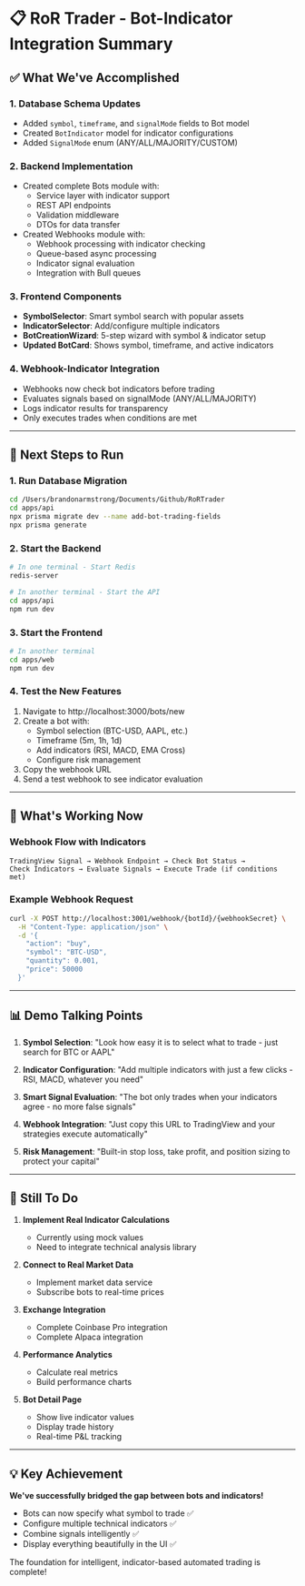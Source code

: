 # 📋 RoR Trader - Bot-Indicator Integration Summary

## ✅ What We've Accomplished

### 1. **Database Schema Updates**
- Added `symbol`, `timeframe`, and `signalMode` fields to Bot model
- Created `BotIndicator` model for indicator configurations
- Added `SignalMode` enum (ANY/ALL/MAJORITY/CUSTOM)

### 2. **Backend Implementation**
- Created complete Bots module with:
  - Service layer with indicator support
  - REST API endpoints
  - Validation middleware
  - DTOs for data transfer
- Created Webhooks module with:
  - Webhook processing with indicator checking
  - Queue-based async processing
  - Indicator signal evaluation
  - Integration with Bull queues

### 3. **Frontend Components**
- **SymbolSelector**: Smart symbol search with popular assets
- **IndicatorSelector**: Add/configure multiple indicators  
- **BotCreationWizard**: 5-step wizard with symbol & indicator setup
- **Updated BotCard**: Shows symbol, timeframe, and active indicators

### 4. **Webhook-Indicator Integration**
- Webhooks now check bot indicators before trading
- Evaluates signals based on signalMode (ANY/ALL/MAJORITY)
- Logs indicator results for transparency
- Only executes trades when conditions are met

---

## 🚀 Next Steps to Run

### 1. Run Database Migration
```bash
cd /Users/brandonarmstrong/Documents/Github/RoRTrader
cd apps/api
npx prisma migrate dev --name add-bot-trading-fields
npx prisma generate
```

### 2. Start the Backend
```bash
# In one terminal - Start Redis
redis-server

# In another terminal - Start the API
cd apps/api
npm run dev
```

### 3. Start the Frontend
```bash
# In another terminal
cd apps/web
npm run dev
```

### 4. Test the New Features
1. Navigate to http://localhost:3000/bots/new
2. Create a bot with:
   - Symbol selection (BTC-USD, AAPL, etc.)
   - Timeframe (5m, 1h, 1d)
   - Add indicators (RSI, MACD, EMA Cross)
   - Configure risk management
3. Copy the webhook URL
4. Send a test webhook to see indicator evaluation

---

## 🔧 What's Working Now

### Webhook Flow with Indicators
```
TradingView Signal → Webhook Endpoint → Check Bot Status → 
Check Indicators → Evaluate Signals → Execute Trade (if conditions met)
```

### Example Webhook Request
```bash
curl -X POST http://localhost:3001/webhook/{botId}/{webhookSecret} \
  -H "Content-Type: application/json" \
  -d '{
    "action": "buy",
    "symbol": "BTC-USD",
    "quantity": 0.001,
    "price": 50000
  }'
```

---

## 📊 Demo Talking Points

1. **Symbol Selection**: "Look how easy it is to select what to trade - just search for BTC or AAPL"

2. **Indicator Configuration**: "Add multiple indicators with just a few clicks - RSI, MACD, whatever you need"

3. **Smart Signal Evaluation**: "The bot only trades when your indicators agree - no more false signals"

4. **Webhook Integration**: "Just copy this URL to TradingView and your strategies execute automatically"

5. **Risk Management**: "Built-in stop loss, take profit, and position sizing to protect your capital"

---

## 🎯 Still To Do

1. **Implement Real Indicator Calculations**
   - Currently using mock values
   - Need to integrate technical analysis library

2. **Connect to Real Market Data**
   - Implement market data service
   - Subscribe bots to real-time prices

3. **Exchange Integration**
   - Complete Coinbase Pro integration
   - Complete Alpaca integration

4. **Performance Analytics**
   - Calculate real metrics
   - Build performance charts

5. **Bot Detail Page**
   - Show live indicator values
   - Display trade history
   - Real-time P&L tracking

---

## 💡 Key Achievement

**We've successfully bridged the gap between bots and indicators!**

- Bots can now specify what symbol to trade ✅
- Configure multiple technical indicators ✅  
- Combine signals intelligently ✅
- Display everything beautifully in the UI ✅

The foundation for intelligent, indicator-based automated trading is complete!
